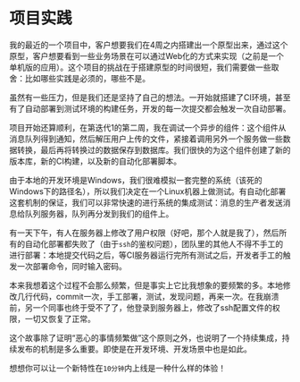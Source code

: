 # 项目实践

我的最近的一个项目中，客户想要我们在4周之内搭建出一个原型出来，通过这个原型，客户想要看到一些业务场景在可以通过Web化的方式来实现（之前是一个单机版的应用）。这个项目的挑战在于搭建原型的时间很短，我们需要做一些取舍：比如哪些实践是必须的，哪些不是。

虽然有一些压力，但是我们还是坚持了自己的想法。一开始就搭建了CI环境，甚至有了自动部署到测试环境的构建任务，开发的每一次提交都会触发一次自动部署。

项目开始还算顺利，在第迭代1的第二周，我在调试一个异步的组件：这个组件从消息队列得到通知，然后解压用户上传的文件，紧接着调用另外一个服务做一些数据转换，最后再将转换过的数据保存到数据库。我们很快的为这个组件创建了新的版本库，新的CI构建，以及新的自动化部署脚本。

由于本地的开发环境是Windows，我们很难模拟一套完整的系统（该死的Windows下的路径名），所以我们决定在一个Linux机器上做测试。有自动化部署这套机制的保证，我们可以非常快速的进行系统的集成测试：消息的生产者发送消息给队列服务器，队列再分发到我们的组件上。

有一天下午，有人在服务器上修改了用户权限（好吧，那个人就是我了），然后所有的自动化部署都失败了（由于`ssh`的鉴权问题），团队里的其他人不得不手工的进行部署：本地提交代码之后，等CI服务器运行完所有测试之后，开发者手工的触发一次部署命令，同时输入密码。

本来我想着这个过程不会那么频繁，但是事实上它比我想象的要频繁的多。本地修改几行代码，commit一次，手工部署，测试，发现问题，再来一次。在我崩溃前，另一个同事也终于受不了了，他登录到服务器上，修改了ssh配置文件的权限，一切又恢复了正常。

这个故事除了证明“恶心的事情频繁做”这个原则之外，也说明了一个持续集成，持续发布的机制是多么重要。即使是在开发环境、开发场景中也是如此。

想想你可以让一个新特性在`10分钟`内上线是一种什么样的体验！